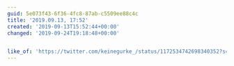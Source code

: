 ```yaml
---
guid: 5e073f43-6f36-4fc8-87ab-c5509ee88c4c
title: '2019.09.13, 17:52'
created: '2019-09-13T15:52:44+00:00'
changed: '2019-09-24T19:18:48+00:00'


like_of: 'https://twitter.com/keinegurke_/status/1172534742698340352?s=20'
---
```



